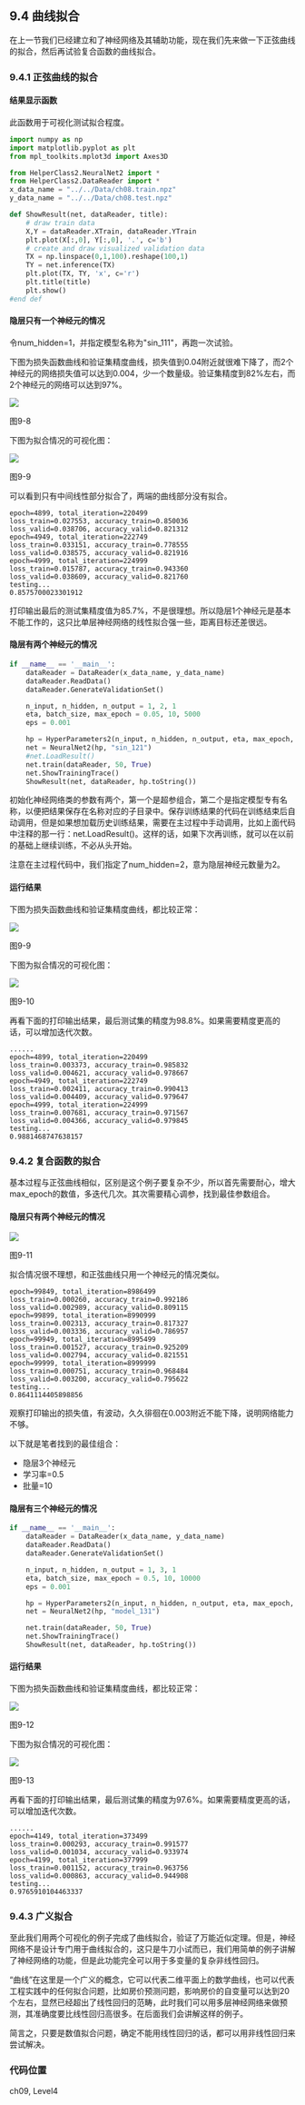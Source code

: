 <!--Copyright © Microsoft Corporation. All rights reserved.
  适用于[License](https://github.com/Microsoft/ai-edu/blob/master/LICENSE.md)版权许可-->

## 9.4 曲线拟合

在上一节我们已经建立和了神经网络及其辅助功能，现在我们先来做一下正弦曲线的拟合，然后再试验复合函数的曲线拟合。

### 9.4.1 正弦曲线的拟合
#### 结果显示函数

此函数用于可视化测试拟合程度。

```Python
import numpy as np
import matplotlib.pyplot as plt
from mpl_toolkits.mplot3d import Axes3D

from HelperClass2.NeuralNet2 import *
from HelperClass2.DataReader import *
x_data_name = "../../Data/ch08.train.npz"
y_data_name = "../../Data/ch08.test.npz"

def ShowResult(net, dataReader, title):
    # draw train data
    X,Y = dataReader.XTrain, dataReader.YTrain
    plt.plot(X[:,0], Y[:,0], '.', c='b')
    # create and draw visualized validation data
    TX = np.linspace(0,1,100).reshape(100,1)
    TY = net.inference(TX)
    plt.plot(TX, TY, 'x', c='r')
    plt.title(title)
    plt.show()
#end def
```

#### 隐层只有一个神经元的情况

令num_hidden=1，并指定模型名称为"sin_111"，再跑一次试验。

下图为损失函数曲线和验证集精度曲线，损失值到0.04附近就很难下降了，而2个神经元的网络损失值可以达到0.004，少一个数量级。验证集精度到82%左右，而2个神经元的网络可以达到97%。

<img src="../Images/9/sin_loss_1n.png" />

图9-8

下图为拟合情况的可视化图：

<img src="../Images/9/sin_result_1n.png" ch="500" />

图9-9

可以看到只有中间线性部分拟合了，两端的曲线部分没有拟合。

```
epoch=4899, total_iteration=220499
loss_train=0.027553, accuracy_train=0.850036
loss_valid=0.038706, accuracy_valid=0.821312
epoch=4949, total_iteration=222749
loss_train=0.033151, accuracy_train=0.778555
loss_valid=0.038575, accuracy_valid=0.821916
epoch=4999, total_iteration=224999
loss_train=0.015787, accuracy_train=0.943360
loss_valid=0.038609, accuracy_valid=0.821760
testing...
0.8575700023301912
```

打印输出最后的测试集精度值为85.7%，不是很理想。所以隐层1个神经元是基本不能工作的，这只比单层神经网络的线性拟合强一些，距离目标还差很远。

#### 隐层有两个神经元的情况

```Python
if __name__ == '__main__':
    dataReader = DataReader(x_data_name, y_data_name)
    dataReader.ReadData()
    dataReader.GenerateValidationSet()

    n_input, n_hidden, n_output = 1, 2, 1
    eta, batch_size, max_epoch = 0.05, 10, 5000
    eps = 0.001

    hp = HyperParameters2(n_input, n_hidden, n_output, eta, max_epoch, batch_size, eps, NetType.Fitting, InitialMethod.Xavier)
    net = NeuralNet2(hp, "sin_121")
    #net.LoadResult()
    net.train(dataReader, 50, True)
    net.ShowTrainingTrace()
    ShowResult(net, dataReader, hp.toString())
```

初始化神经网络类的参数有两个，第一个是超参组合，第二个是指定模型专有名称，以便把结果保存在名称对应的子目录中。保存训练结果的代码在训练结束后自动调用，但是如果想加载历史训练结果，需要在主过程中手动调用，比如上面代码中注释的那一行：net.LoadResult()。这样的话，如果下次再训练，就可以在以前的基础上继续训练，不必从头开始。

注意在主过程代码中，我们指定了num_hidden=2，意为隐层神经元数量为2。

#### 运行结果

下图为损失函数曲线和验证集精度曲线，都比较正常：

<img src="../Images/9/sin_loss_2n.png" />

图9-9

下图为拟合情况的可视化图：

<img src="../Images/9/sin_result_2n.png" ch="500" />

图9-10

再看下面的打印输出结果，最后测试集的精度为98.8%。如果需要精度更高的话，可以增加迭代次数。

```
......
epoch=4899, total_iteration=220499
loss_train=0.003373, accuracy_train=0.985832
loss_valid=0.004621, accuracy_valid=0.978667
epoch=4949, total_iteration=222749
loss_train=0.002411, accuracy_train=0.990413
loss_valid=0.004409, accuracy_valid=0.979647
epoch=4999, total_iteration=224999
loss_train=0.007681, accuracy_train=0.971567
loss_valid=0.004366, accuracy_valid=0.979845
testing...
0.9881468747638157
```

### 9.4.2 复合函数的拟合

基本过程与正弦曲线相似，区别是这个例子要复杂不少，所以首先需要耐心，增大max_epoch的数值，多迭代几次。其次需要精心调参，找到最佳参数组合。

#### 隐层只有两个神经元的情况

<img src="../Images/9/complex_result_2n.png" ch="500" />

图9-11

拟合情况很不理想，和正弦曲线只用一个神经元的情况类似。

```
epoch=99849, total_iteration=8986499
loss_train=0.000260, accuracy_train=0.992186
loss_valid=0.002989, accuracy_valid=0.809115
epoch=99899, total_iteration=8990999
loss_train=0.002313, accuracy_train=0.817327
loss_valid=0.003336, accuracy_valid=0.786957
epoch=99949, total_iteration=8995499
loss_train=0.001527, accuracy_train=0.925209
loss_valid=0.002794, accuracy_valid=0.821551
epoch=99999, total_iteration=8999999
loss_train=0.000751, accuracy_train=0.968484
loss_valid=0.003200, accuracy_valid=0.795622
testing...
0.8641114405898856
```

观察打印输出的损失值，有波动，久久徘徊在0.003附近不能下降，说明网络能力不够。

以下就是笔者找到的最佳组合：
- 隐层3个神经元
- 学习率=0.5
- 批量=10

#### 隐层有三个神经元的情况

```Python
if __name__ == '__main__':
    dataReader = DataReader(x_data_name, y_data_name)
    dataReader.ReadData()
    dataReader.GenerateValidationSet()

    n_input, n_hidden, n_output = 1, 3, 1
    eta, batch_size, max_epoch = 0.5, 10, 10000
    eps = 0.001

    hp = HyperParameters2(n_input, n_hidden, n_output, eta, max_epoch, batch_size, eps, NetType.Fitting, InitialMethod.Xavier)
    net = NeuralNet2(hp, "model_131")

    net.train(dataReader, 50, True)
    net.ShowTrainingTrace()
    ShowResult(net, dataReader, hp.toString())
```

#### 运行结果

下图为损失函数曲线和验证集精度曲线，都比较正常：

<img src="../Images/9/complex_loss_3n.png" />

图9-12

下图为拟合情况的可视化图：

<img src="../Images/9/complex_result_3n.png" ch="500" />

图9-13

再看下面的打印输出结果，最后测试集的精度为97.6%。如果需要精度更高的话，可以增加迭代次数。

```
......
epoch=4149, total_iteration=373499
loss_train=0.000293, accuracy_train=0.991577
loss_valid=0.001034, accuracy_valid=0.933974
epoch=4199, total_iteration=377999
loss_train=0.001152, accuracy_train=0.963756
loss_valid=0.000863, accuracy_valid=0.944908
testing...
0.9765910104463337
```
### 9.4.3 广义拟合

至此我们用两个可视化的例子完成了曲线拟合，验证了万能近似定理。但是，神经网络不是设计专门用于曲线拟合的，这只是牛刀小试而已，我们用简单的例子讲解了神经网络的功能，但是此功能完全可以用于多变量的复杂非线性回归。

“曲线”在这里是一个广义的概念，它可以代表二维平面上的数学曲线，也可以代表工程实践中的任何拟合问题，比如房价预测问题，影响房价的自变量可以达到20个左右，显然已经超出了线性回归的范畴，此时我们可以用多层神经网络来做预测，其准确度要比线性回归高很多。在后面我们会讲解这样的例子。

简言之，只要是数值拟合问题，确定不能用线性回归的话，都可以用非线性回归来尝试解决。

### 代码位置

ch09, Level4
